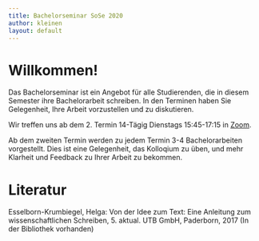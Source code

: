 ```yaml
---
title: Bachelorseminar SoSe 2020
author: kleinen
layout: default
---
```


# Willkommen!

Das Bachelorseminar ist ein Angebot für alle Studierenden, die in diesem
Semester ihre Bachelorarbeit schreiben. In den Terminen haben Sie Gelegenheit,
Ihre Arbeit vorzustellen und zu diskutieren.

Wir treffen uns ab dem 2. Termin 14-Tägig Dienstags 15:45-17:15 in [Zoom](https://us02web.zoom.us/j/3165395630?pwd=aTJ2NnpOMVVzYnNLbWRDWDNiOXdNUT09).

Ab dem zweiten Termin werden zu jedem Termin 3-4 Bachelorarbeiten vorgestellt.
Dies ist eine Gelegenheit, das Kolloqium zu üben, und mehr Klarheit und
Feedback zu Ihrer Arbeit zu bekommen.


# Literatur

Esselborn-Krumbiegel, Helga: Von der Idee zum Text: Eine Anleitung zum
wissenschaftlichen Schreiben, 5. aktual. UTB GmbH, Paderborn, 2017
(In der Bibliothek vorhanden)
